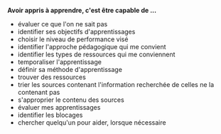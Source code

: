 **Avoir appris à apprendre, c'est être capable de ...**

* évaluer ce que l'on ne sait pas
* identifier ses objectifs d'apprentissages
* choisir le niveau de performance visé
* identifier l'approche pédagogique qui me convient
* identifier les types de ressources qui me conviennent
*	temporaliser l'apprentissage
*	définir sa méthode d'apprentissage
*	trouver des ressources
*	trier les sources contenant l'information recherchée de celles ne la contenant pas
*	s'approprier le contenu des sources
* évaluer mes apprentissages
* identifier les blocages
* chercher quelqu'un pour aider, lorsque nécessaire
